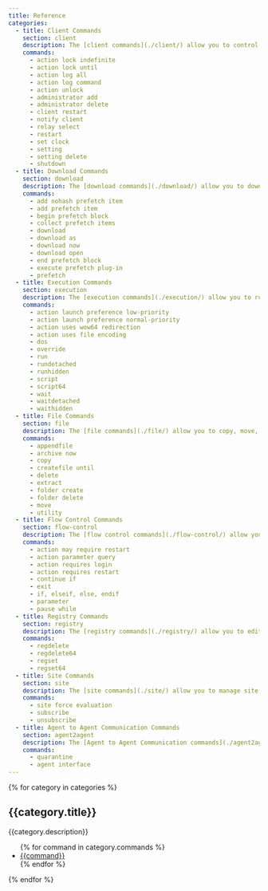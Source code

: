 ```yaml
---
title: Reference
categories:
  - title: Client Commands
    section: client
    description: The [client commands](./client/) allow you to control the behavior of the BigFix client.
    commands:
      - action lock indefinite
      - action lock until
      - action log all
      - action log command
      - action unlock
      - administrator add
      - administrator delete
      - client restart
      - notify client
      - relay select
      - restart
      - set clock
      - setting
      - setting delete
      - shutdown
  - title: Download Commands
    section: download
    description: The [download commands](./download/) allow you to download files to the client machine.
    commands:
      - add nohash prefetch item
      - add prefetch item
      - begin prefetch block
      - collect prefetch items
      - download
      - download as
      - download now
      - download open
      - end prefetch block
      - execute prefetch plug-in
      - prefetch
  - title: Execution Commands
    section: execution
    description: The [execution commands](./execution/) allow you to run external commands and control their behavior.
    commands:
      - action launch preference low-priority
      - action launch preference normal-priority
      - action uses wow64 redirection
      - action uses file encoding
      - dos
      - override
      - run
      - rundetached
      - runhidden
      - script
      - script64
      - wait
      - waitdetached
      - waithidden
  - title: File Commands
    section: file
    description: The [file commands](./file/) allow you to copy, move, and delete files.
    commands:
      - appendfile
      - archive now
      - copy
      - createfile until
      - delete
      - extract
      - folder create
      - folder delete
      - move
      - utility
  - title: Flow Control Commands
    section: flow-control
    description: The [flow control commands](./flow-control/) allow you to use conditional logic in your action script.
    commands:
      - action may require restart
      - action parameter query
      - action requires login
      - action requires restart
      - continue if
      - exit
      - if, elseif, else, endif
      - parameter
      - pause while
  - title: Registry Commands
    section: registry
    description: The [registry commands](./registry/) allow you to edit the Windows Registry.
    commands:
      - regdelete
      - regdelete64
      - regset
      - regset64
  - title: Site Commands
    section: site
    description: The [site commands](./site/) allow you to manage site subscriptions.
    commands:
      - site force evaluation
      - subscribe
      - unsubscribe
  - title: Agent to Agent Communication Commands
    section: agent2agent
    description: The [Agent to Agent Communication commands](./agent2agent/) allow you to pass instructions to a specific agent.
    commands:
      - quarantine
      - agent interface
---
```


{% for category in categories %}
<div>
  <h2>{{category.title}}</h2>
  {{category.description}}
  <ul>
    {% for command in category.commands %}
    <li><a href="/action-script/reference/{{category.section}}/{{command | replace(' ', '-') | replace(',', '') }}.html">{{command}}</a></li>
    {% endfor %}
  </ul>
</div>
{% endfor %}
